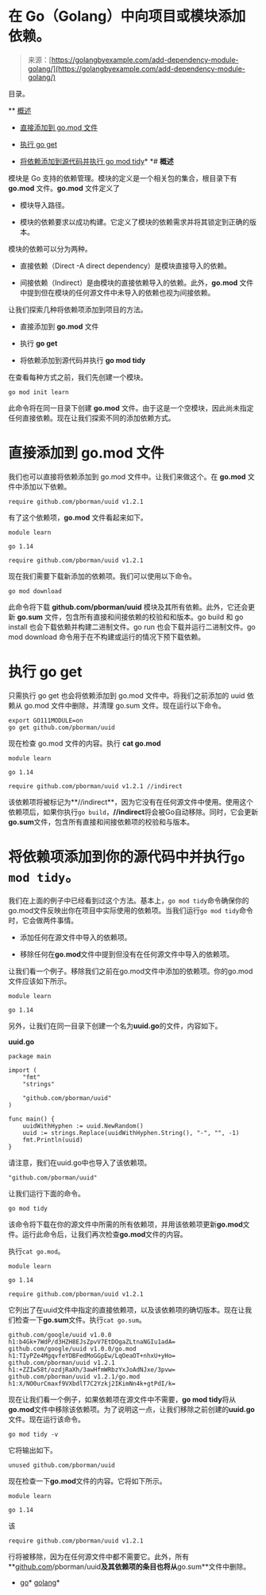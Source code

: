 <!--yml

类别：未分类

日期：2024-10-13 06:29:41

-->

# 在 Go（Golang）中向项目或模块添加依赖。

> 来源：[https://golangbyexample.com/add-dependency-module-golang/](https://golangbyexample.com/add-dependency-module-golang/)

目录。

**   [概述](#Overview "概述")

+   [直接添加到 go.mod 文件](#Directly_adding_it_to_the_gomod_file "直接添加到 go.mod 文件")

+   [执行 go get](#Do_a_go_get "执行 go get")

+   [将依赖添加到源代码并执行 go mod tidy](#Add_the_dependency_to_your_source_code_and_do_a_go_mod_tidy "将依赖添加到源代码并执行 go mod tidy")*  *# **概述**

模块是 Go 支持的依赖管理。模块的定义是一个相关包的集合，根目录下有 **go.mod** 文件。**go.mod** 文件定义了

+   模块导入路径。

+   模块的依赖要求以成功构建。它定义了模块的依赖需求并将其锁定到正确的版本。

模块的依赖可以分为两种。

+   直接依赖（Direct -A direct dependency）是模块直接导入的依赖。

+   间接依赖（Indirect）是由模块的直接依赖导入的依赖。此外，**go.mod** 文件中提到但在模块的任何源文件中未导入的依赖也视为间接依赖。

让我们探索几种将依赖项添加到项目的方法。

+   直接添加到 **go.mod** 文件

+   执行 **go get**

+   将依赖添加到源代码并执行 **go mod tidy**

在查看每种方式之前，我们先创建一个模块。

```
go mod init learn
```

此命令将在同一目录下创建 **go.mod** 文件。由于这是一个空模块，因此尚未指定任何直接依赖。现在让我们探索不同的添加依赖方式。

# **直接添加到 go.mod 文件**

我们也可以直接将依赖添加到 go.mod 文件中。让我们来做这个。在 **go.mod** 文件中添加以下依赖。

```
require github.com/pborman/uuid v1.2.1
```

有了这个依赖项，**go.mod** 文件看起来如下。

```
module learn

go 1.14

require github.com/pborman/uuid v1.2.1
```

现在我们需要下载新添加的依赖项。我们可以使用以下命令。

```
go mod download
```

此命令将下载 **github.com/pborman/uuid** 模块及其所有依赖。此外，它还会更新 **go.sum** 文件，包含所有直接和间接依赖的校验和和版本。go build 和 go install 也会下载依赖并构建二进制文件。go run 也会下载并运行二进制文件。go mod download 命令用于在不构建或运行的情况下预下载依赖。

# **执行 go get**

只需执行 go get 也会将依赖添加到 go.mod 文件中。将我们之前添加的 uuid 依赖从 go.mod 文件中删除，并清理 go.sum 文件。现在运行以下命令。

```
export GO111MODULE=on
go get github.com/pborman/uuid
```

现在检查 go.mod 文件的内容。执行 **cat go.mod**

```
module learn

go 1.14

require github.com/pborman/uuid v1.2.1 //indirect
```

该依赖项将被标记为**//indirect**，因为它没有在任何源文件中使用。使用这个依赖项后，如果你执行`go build`，**//indirect**将会被Go自动移除。同时，它会更新**go.sum**文件，包含所有直接和间接依赖项的校验和与版本。

# **将依赖项添加到你的源代码中并执行`go mod tidy`**。

我们在上面的例子中已经看到过这个方法。基本上，`go mod tidy`命令确保你的go.mod文件反映出你在项目中实际使用的依赖项。当我们运行`go mod tidy`命令时，它会做两件事情。

+   添加任何在源文件中导入的依赖项。

+   移除任何在**go.mod**文件中提到但没有在任何源文件中导入的依赖项。

让我们看一个例子。移除我们之前在go.mod文件中添加的依赖项。你的go.mod文件应该如下所示。

```
module learn

go 1.14
```

另外，让我们在同一目录下创建一个名为**uuid.go**的文件，内容如下。

**uuid.go**

```
package main

import (
	"fmt"
	"strings"

	"github.com/pborman/uuid"
)

func main() {
	uuidWithHyphen := uuid.NewRandom()
	uuid := strings.Replace(uuidWithHyphen.String(), "-", "", -1)
	fmt.Println(uuid)
}
```

请注意，我们在uuid.go中也导入了该依赖项。

```
"github.com/pborman/uuid"
```

让我们运行下面的命令。

```
go mod tidy
```

该命令将下载在你的源文件中所需的所有依赖项，并用该依赖项更新**go.mod**文件。运行此命令后，让我们再次检查**go.mod**文件的内容。

执行`cat go.mod`。

```
module learn

go 1.14

require github.com/pborman/uuid v1.2.1
```

它列出了在uuid文件中指定的直接依赖项，以及该依赖项的确切版本。现在让我们检查一下**go.sum**文件。执行`cat go.sum`。

```
github.com/google/uuid v1.0.0 h1:b4Gk+7WdP/d3HZH8EJsZpvV7EtDOgaZLtnaNGIu1adA=
github.com/google/uuid v1.0.0/go.mod h1:TIyPZe4MgqvfeYDBFedMoGGpEw/LqOeaOT+nhxU+yHo=
github.com/pborman/uuid v1.2.1 h1:+ZZIw58t/ozdjRaXh/3awHfmWRbzYxJoAdNJxe/3pvw=
github.com/pborman/uuid v1.2.1/go.mod h1:X/NO0urCmaxf9VXbdlT7C2Yzkj2IKimNn4k+gtPdI/k=
```

现在让我们看一个例子，如果依赖项在源文件中不需要，**go mod tidy**将从**go.mod**文件中移除该依赖项。为了说明这一点，让我们移除之前创建的**uuid.go**文件。现在运行该命令。

```
go mod tidy -v
```

它将输出如下。

```
unused github.com/pborman/uuid
```

现在检查一下**go.mod**文件的内容。它将如下所示。

```
module learn

go 1.14
```

该

```
require github.com/pborman/uuid v1.2.1
```

行将被移除，因为在任何源文件中都不需要它。此外，所有**[github.com](http://github.com)/pborman/uuid**及其依赖项的条目也将从**go.sum**文件中删除。

+   [go](https://golangbyexample.com/tag/go/)*   [golang](https://golangbyexample.com/tag/golang/)*
